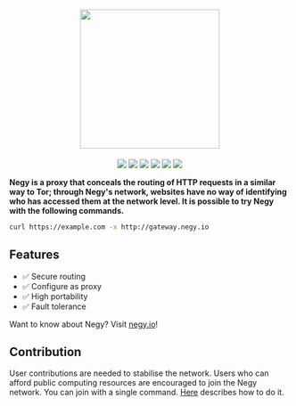 <h1 align="center">
  <img src="https://user-images.githubusercontent.com/3483230/200106390-5d7184c3-8b58-4304-92a2-2f18d7c4edaa.png" width="250"/>
</h1>

<p align="center">
  <a href="https://github.com/negyio/negy/actions/workflows/cd.yml"><img src="https://github.com/negyio/negy/actions/workflows/cd.yml/badge.svg"/></a>
  <a href="https://github.com/negyio/negy/actions/workflows/cd-dev.yml"><img src="https://github.com/negyio/negy/actions/workflows/cd-dev.yml/badge.svg"/></a>
  <a href="https://hub.docker.com/repository/docker/tbrand/negy-gateway"><img src="https://img.shields.io/docker/pulls/tbrand/negy-gateway"/></a>
  <a href="https://hub.docker.com/repository/docker/tbrand/negy-node"><img src="https://img.shields.io/docker/pulls/tbrand/negy-node"/></a>
  <a href="https://hub.docker.com/repository/docker/tbrand/negy-node-pool"><img src="https://img.shields.io/docker/pulls/tbrand/negy-node-pool"/></a>
  <a href="https://negy.io"><img src="https://img.shields.io/badge/Docs-negy.io-green"/></a>
<p align="center">

**Negy is a proxy that conceals the routing of HTTP requests in a similar way to Tor; through Negy's network, websites have no way of identifying who has accessed them at the network level. It is possible to try Negy with the following commands.**

```bash
curl https://example.com -x http://gateway.negy.io
```

## Features

- :white_check_mark: Secure routing
- :white_check_mark: Configure as proxy
- :white_check_mark: High portability
- :white_check_mark: Fault tolerance

Want to know about Negy? Visit [negy.io](https://negy.io)!

## Contribution

User contributions are needed to stabilise the network. Users who can afford public computing resources are encouraged to join the Negy network. You can join with a single command. [Here](https://negy.io/docs/contribution/launch_public_node) describes how to do it.
